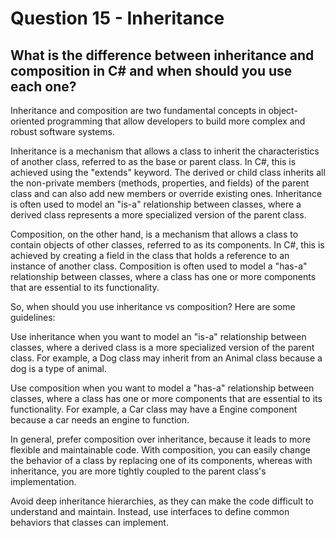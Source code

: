 # Question 15 - Inheritance

## What is the difference between inheritance and composition in C# and when should you use each one?

Inheritance and composition are two fundamental concepts in object-oriented programming that allow developers to build more complex and robust software systems.

Inheritance is a mechanism that allows a class to inherit the characteristics of another class, referred to as the base or parent class. In C#, this is achieved using the "extends" keyword. The derived or child class inherits all the non-private members (methods, properties, and fields) of the parent class and can also add new members or override existing ones. Inheritance is often used to model an "is-a" relationship between classes, where a derived class represents a more specialized version of the parent class.

Composition, on the other hand, is a mechanism that allows a class to contain objects of other classes, referred to as its components. In C#, this is achieved by creating a field in the class that holds a reference to an instance of another class. Composition is often used to model a "has-a" relationship between classes, where a class has one or more components that are essential to its functionality.

So, when should you use inheritance vs composition? Here are some guidelines:

Use inheritance when you want to model an "is-a" relationship between classes, where a derived class is a more specialized version of the parent class. For example, a Dog class may inherit from an Animal class because a dog is a type of animal.

Use composition when you want to model a "has-a" relationship between classes, where a class has one or more components that are essential to its functionality. For example, a Car class may have a Engine component because a car needs an engine to function.

In general, prefer composition over inheritance, because it leads to more flexible and maintainable code. With composition, you can easily change the behavior of a class by replacing one of its components, whereas with inheritance, you are more tightly coupled to the parent class's implementation.

Avoid deep inheritance hierarchies, as they can make the code difficult to understand and maintain. Instead, use interfaces to define common behaviors that classes can implement.